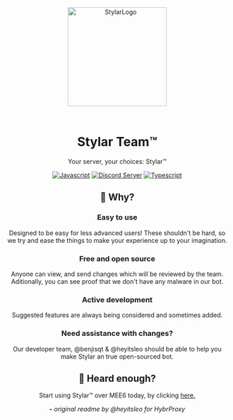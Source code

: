 <div align="center">

<img src="https://i.imgur.com/pxr57q2.png" alt="StylarLogo" width="224" height="224" style="margin-bottom: 25px;" />

# Stylar Team™️

Your server, your choices: Stylar™️

<a href="https://www.javascript.com/"><img alt="Javascript" src="https://cdn.jsdelivr.net/npm/@intergrav/devins-badges@3.1.2/assets/cozy/built-with/javascript_vector.svg"></a>
<a href="https://discord.com"><img alt="Discord Server" src="https://cdn.jsdelivr.net/npm/@intergrav/devins-badges@3/assets/cozy/social/discord-plural_vector.svg"></a>
<a href="https://www.typescript.com/"><img alt="Typescript" src="https://cdn.jsdelivr.net/npm/@intergrav/devins-badges@3.1.2/assets/cozy/built-with/typescript_vector.svg"></a>

## 🤔 Why?

### Easy to use

Designed to be easy for less advanced users! These shouldn't be hard, so we try and ease the things to make your experience up to your imagination.

### Free and open source

Anyone can view, and send changes which will be reviewed by the team. Aditionally, you can see proof that we don't have any malware in our bot.

### Active development

Suggested features are always being considered and sometimes added.

### Need assistance with changes?

Our developer team, @benjisqt & @heyitsleo should be able to help you make Stylar an true open-sourced bot.

## 🚀 Heard enough?

Start using Stylar™️ over MEE6 today, by clicking [here.](https://discord.com/api/oauth2/authorize?client_id=1147168520732422287&permissions=28032714141399&scope=bot%20applications.commands)



**-** *original readme by @heyitsleo for HybrProxy*
